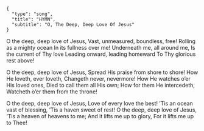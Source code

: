 ```
{
  "type": "song",
  "title": "HYMN",
  "subtitle": "O, The Deep, Deep Love Of Jesus"
}
```

O the deep, deep love of Jesus,
Vast, unmeasured, boundless, free!
Rolling as a mighty ocean
In its fullness over me!
Underneath me, all around me,
Is the current of Thy love
Leading onward, leading homeward
To Thy glorious rest above!

O the deep, deep love of Jesus,
Spread His praise from shore to shore!
How He loveth, ever loveth,
Changeth never, nevermore!
How He watches o’er His loved ones,
Died to call them all His own;
How for them He intercedeth,
Watcheth o’er them from the throne!

O the deep, deep love of Jesus,
Love of every love the best!
’Tis an ocean vast of blessing,
’Tis a haven sweet of rest!
O the deep, deep love of Jesus,
’Tis a heaven of heavens to me;
And it lifts me up to glory,
For it lifts me up to Thee!
